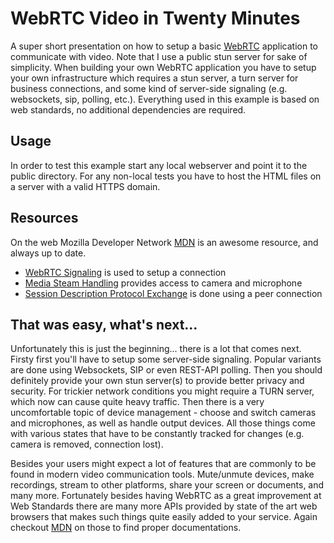 
# WebRTC Video in Twenty Minutes

A super short presentation on how to setup a basic [WebRTC] application to
communicate with video. Note that I use a public stun server for sake of
simplicity. When building your own WebRTC application you have to setup
your own infrastructure which requires a stun server, a turn server for
business connections, and some kind of server-side signaling (e.g. websockets,
sip, polling, etc.). Everything used in this example is based on web standards,
no additional dependencies are required.

## Usage

In order to test this example start any local webserver and point it to the
public directory. For any non-local tests you have to host the HTML files on
a server with a valid HTTPS domain.

## Resources

On the web Mozilla Developer Network [MDN](https://developer.mozilla.org/en-US/)
is an awesome resource, and always up to date.

- [WebRTC Signaling](https://developer.mozilla.org/en-US/docs/Web/API/WebRTC_API/Connectivity#The_entire_exchange_in_a_complicated_diagram)
  is used to setup a connection
- [Media Steam Handling](https://developer.mozilla.org/en-US/docs/Web/API/MediaDevices/getUserMedia)
  provides access to camera and microphone
- [Session Description Protocol Exchange](https://developer.mozilla.org/en-US/docs/Web/API/WebRTC_API/Signaling_and_video_calling)
  is done using a peer connection

## That was easy, what's next...

Unfortunately this is just the beginning... there is a lot that comes next.
Firsty first you'll have to setup some server-side signaling. Popular variants
are done using Websockets, SIP or even REST-API polling. Then you should
definitely provide your own stun server(s) to provide better privacy and
security. For trickier network conditions you might require a TURN server,
which now can cause quite heavy traffic. Then there is a very uncomfortable
topic of device management - choose and switch cameras and microphones, as well
as handle output devices. All those things come with various states that have
to be constantly tracked for changes (e.g. camera is removed, connection lost).

Besides your users might expect a lot of features that are commonly to be found
in modern video communication tools. Mute/unmute devices, make recordings,
stream to other platforms, share your screen or documents, and many more.
Fortunately besides having WebRTC as a great improvement at Web Standards there
are many more APIs provided by state of the art web browsers that makes such
things quite easily added to your service. Again checkout [MDN] on those
to find proper documentations.

[WebRTC]: https://en.wikipedia.org/wiki/WebRTC "Web Real-Time Communication"
[MDN]: https://developer.mozilla.org/en-US/ "Mozilla Developer Network"
